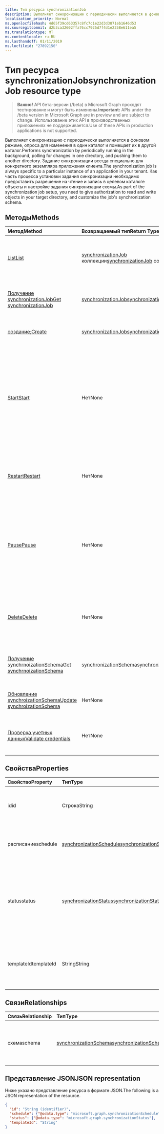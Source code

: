 ```yaml
---
title: Тип ресурса synchronizationJob
description: Выполняет синхронизацию с периодически выполняется в фоновом режиме, опроса для изменения в один каталог и помещает их в другой каталог. Задание синхронизации всегда специально для конкретного экземпляра приложения клиента. Как часть процесса установки задания синхронизации необходимо предоставить разрешение на чтение и запись в целевом каталоге объекты и настройке задания синхронизации схемы.
localization_priority: Normal
ms.openlocfilehash: 4d65f39cd63357c8fc7c1e22d3d3871eb1646d53
ms.sourcegitcommit: d2b3ca32602ffa76cc7925d7f4d1e2258e611ea5
ms.translationtype: MT
ms.contentlocale: ru-RU
ms.lasthandoff: 01/11/2019
ms.locfileid: "27892150"
---
```

# <a name="synchronizationjob-resource-type"></a><span data-ttu-id="5025e-105">Тип ресурса synchronizationJob</span><span class="sxs-lookup"><span data-stu-id="5025e-105">synchronizationJob resource type</span></span>

> <span data-ttu-id="5025e-106">**Важно!** API бета-версии (/beta) в Microsoft Graph проходят тестирование и могут быть изменены.</span><span class="sxs-lookup"><span data-stu-id="5025e-106">**Important:** APIs under the /beta version in Microsoft Graph are in preview and are subject to change.</span></span> <span data-ttu-id="5025e-107">Использование этих API в производственных приложениях не поддерживается.</span><span class="sxs-lookup"><span data-stu-id="5025e-107">Use of these APIs in production applications is not supported.</span></span>

<span data-ttu-id="5025e-108">Выполняет синхронизацию с периодически выполняется в фоновом режиме, опроса для изменения в один каталог и помещает их в другой каталог.</span><span class="sxs-lookup"><span data-stu-id="5025e-108">Performs synchronization by periodically running in the background, polling for changes in one directory, and pushing them to another directory.</span></span> <span data-ttu-id="5025e-109">Задание синхронизации всегда специально для конкретного экземпляра приложения клиента.</span><span class="sxs-lookup"><span data-stu-id="5025e-109">The synchronization job is always specific to a particular instance of an application in your tenant.</span></span> <span data-ttu-id="5025e-110">Как часть процесса установки задания синхронизации необходимо предоставить разрешение на чтение и запись в целевом каталоге объекты и настройке задания синхронизации схемы.</span><span class="sxs-lookup"><span data-stu-id="5025e-110">As part of the synchronization job setup, you need to give authorization to read and write objects in your target directory, and customize the job's synchronization schema.</span></span>

## <a name="methods"></a><span data-ttu-id="5025e-111">Методы</span><span class="sxs-lookup"><span data-stu-id="5025e-111">Methods</span></span>

| <span data-ttu-id="5025e-112">Метод</span><span class="sxs-lookup"><span data-stu-id="5025e-112">Method</span></span>        | <span data-ttu-id="5025e-113">Возвращаемый тип</span><span class="sxs-lookup"><span data-stu-id="5025e-113">Return Type</span></span>               | <span data-ttu-id="5025e-114">Описание</span><span class="sxs-lookup"><span data-stu-id="5025e-114">Description</span></span>                  |
|:--------------|:--------------------------|:-----------------------------|
|[<span data-ttu-id="5025e-115">List</span><span class="sxs-lookup"><span data-stu-id="5025e-115">List</span></span>](../api/synchronization-synchronizationjob-list.md)             |<span data-ttu-id="5025e-116">[synchronizationJob](synchronization-synchronizationjob.md) коллекции</span><span class="sxs-lookup"><span data-stu-id="5025e-116">[synchronizationJob](synchronization-synchronizationjob.md) collection</span></span>  |<span data-ttu-id="5025e-117">Список существующих заданий для экземпляра данного приложения (участников-служб).</span><span class="sxs-lookup"><span data-stu-id="5025e-117">List existing jobs for a given application instance (service principal).</span></span>|
|[<span data-ttu-id="5025e-118">Получение synchronizationJob</span><span class="sxs-lookup"><span data-stu-id="5025e-118">Get synchronizationJob</span></span>](../api/synchronization-synchronizationjob-get.md) | [<span data-ttu-id="5025e-119">synchronizationJob</span><span class="sxs-lookup"><span data-stu-id="5025e-119">synchronizationJob</span></span>](synchronization-synchronizationjob.md) |<span data-ttu-id="5025e-120">Чтение свойства и связи объекта synchronizationJob.</span><span class="sxs-lookup"><span data-stu-id="5025e-120">Read properties and relationships of a synchronizationJob object.</span></span>|
|<span data-ttu-id="5025e-121">[создание](../api/synchronization-synchronizationjob-post.md);</span><span class="sxs-lookup"><span data-stu-id="5025e-121">[Create](../api/synchronization-synchronizationjob-post.md)</span></span>         |[<span data-ttu-id="5025e-122">synchronizationJob</span><span class="sxs-lookup"><span data-stu-id="5025e-122">synchronizationJob</span></span>](synchronization-synchronizationjob.md)   |<span data-ttu-id="5025e-123">Создание нового задания для данного приложения.</span><span class="sxs-lookup"><span data-stu-id="5025e-123">Create new job for a given application.</span></span>|
|[<span data-ttu-id="5025e-124">Start</span><span class="sxs-lookup"><span data-stu-id="5025e-124">Start</span></span>](../api/synchronization-synchronizationjob-start.md)          |<span data-ttu-id="5025e-125">Нет</span><span class="sxs-lookup"><span data-stu-id="5025e-125">None</span></span>   |<span data-ttu-id="5025e-126">Запуск синхронизации.</span><span class="sxs-lookup"><span data-stu-id="5025e-126">Start synchronization.</span></span> <span data-ttu-id="5025e-127">Если задание находится в приостановленном состоянии, он по-прежнему производится из точки, где был приостановлен задания.</span><span class="sxs-lookup"><span data-stu-id="5025e-127">If the job is in a paused state, it continues from the point where the job was paused.</span></span> <span data-ttu-id="5025e-128">Если задание находится в карантине, состояние карантина снят.</span><span class="sxs-lookup"><span data-stu-id="5025e-128">If the job is in quarantine, the quarantine status is cleared.</span></span>|
|[<span data-ttu-id="5025e-129">Restart</span><span class="sxs-lookup"><span data-stu-id="5025e-129">Restart</span></span>](../api/synchronization-synchronizationjob-restart.md)      |<span data-ttu-id="5025e-130">Нет</span><span class="sxs-lookup"><span data-stu-id="5025e-130">None</span></span>   |<span data-ttu-id="5025e-131">Принудительное задание, чтобы начать заново и повторно обрабатывать все объекты в каталоге.</span><span class="sxs-lookup"><span data-stu-id="5025e-131">Force the job to start over and re-process all the objects in the directory.</span></span>|
|[<span data-ttu-id="5025e-132">Pause</span><span class="sxs-lookup"><span data-stu-id="5025e-132">Pause</span></span>](../api/synchronization-synchronizationjob-pause.md)          |<span data-ttu-id="5025e-133">Нет</span><span class="sxs-lookup"><span data-stu-id="5025e-133">None</span></span>   |<span data-ttu-id="5025e-134">Временно приостановить синхронизации.</span><span class="sxs-lookup"><span data-stu-id="5025e-134">Temporarily stop synchronization.</span></span> <span data-ttu-id="5025e-135">Сохраняются все текущие, включая состояние задания и задание продолжит работу с где оно было прервано Если [запустить](../api/synchronization-synchronizationjob-start.md) вызов.</span><span class="sxs-lookup"><span data-stu-id="5025e-135">All the progress, including job state, is persisted, and the job will continue from where it left off when a [Start](../api/synchronization-synchronizationjob-start.md) call is made.</span></span>|
|[<span data-ttu-id="5025e-136">Delete</span><span class="sxs-lookup"><span data-stu-id="5025e-136">Delete</span></span>](../api/synchronization-synchronizationjob-delete.md)        |<span data-ttu-id="5025e-137">Нет</span><span class="sxs-lookup"><span data-stu-id="5025e-137">None</span></span>   |<span data-ttu-id="5025e-138">Остановите синхронизацию и окончательно удалить все состояния, связанных с заданием.</span><span class="sxs-lookup"><span data-stu-id="5025e-138">Stop synchronization, and permanently delete all the state associated with the job.</span></span>|
|[<span data-ttu-id="5025e-139">Получение synchrnoizationSchema</span><span class="sxs-lookup"><span data-stu-id="5025e-139">Get synchrnoizationSchema</span></span>](../api/synchronization-synchronizationschema-get.md)    |[<span data-ttu-id="5025e-140">synchronizationSchema</span><span class="sxs-lookup"><span data-stu-id="5025e-140">synchronizationSchema</span></span>](synchronization-synchronizationschema.md)   |<span data-ttu-id="5025e-141">Получите схему эффективной синхронизации задания.</span><span class="sxs-lookup"><span data-stu-id="5025e-141">Retrieve the job's effective synchronization schema.</span></span>|
|[<span data-ttu-id="5025e-142">Обновление synchroizationSchema</span><span class="sxs-lookup"><span data-stu-id="5025e-142">Update synchroizationSchema</span></span>](../api/synchronization-synchronizationschema-update.md)    |<span data-ttu-id="5025e-143">Нет</span><span class="sxs-lookup"><span data-stu-id="5025e-143">None</span></span>   |<span data-ttu-id="5025e-144">Обновление схемы заданий синхронизации.</span><span class="sxs-lookup"><span data-stu-id="5025e-144">Update the job's synchronization schema.</span></span> |
|[<span data-ttu-id="5025e-145">Проверка учетных данных</span><span class="sxs-lookup"><span data-stu-id="5025e-145">Validate credentials</span></span>](../api/synchronization-synchronizationjob-validatecredentials.md)|<span data-ttu-id="5025e-146">Нет</span><span class="sxs-lookup"><span data-stu-id="5025e-146">None</span></span>|<span data-ttu-id="5025e-147">Тестирование предоставленные учетные данные для целевой каталог.</span><span class="sxs-lookup"><span data-stu-id="5025e-147">Test provided credentials against target directory.</span></span>|

## <a name="properties"></a><span data-ttu-id="5025e-148">Свойства</span><span class="sxs-lookup"><span data-stu-id="5025e-148">Properties</span></span>

| <span data-ttu-id="5025e-149">Свойство</span><span class="sxs-lookup"><span data-stu-id="5025e-149">Property</span></span>      | <span data-ttu-id="5025e-150">Тип</span><span class="sxs-lookup"><span data-stu-id="5025e-150">Type</span></span>      | <span data-ttu-id="5025e-151">Описание</span><span class="sxs-lookup"><span data-stu-id="5025e-151">Description</span></span>    |
|:--------------|:----------|:---------------|
|<span data-ttu-id="5025e-152">id</span><span class="sxs-lookup"><span data-stu-id="5025e-152">id</span></span>             |<span data-ttu-id="5025e-153">Строка</span><span class="sxs-lookup"><span data-stu-id="5025e-153">String</span></span>                     |<span data-ttu-id="5025e-154">Идентификатор задания уникальных синхронизации.</span><span class="sxs-lookup"><span data-stu-id="5025e-154">Unique synchronization job identifier.</span></span> <span data-ttu-id="5025e-155">Только для чтения.</span><span class="sxs-lookup"><span data-stu-id="5025e-155">Read-only.</span></span>|
|<span data-ttu-id="5025e-156">расписание</span><span class="sxs-lookup"><span data-stu-id="5025e-156">schedule</span></span>       |[<span data-ttu-id="5025e-157">synchronizationSchedule</span><span class="sxs-lookup"><span data-stu-id="5025e-157">synchronizationSchedule</span></span>](synchronization-synchronizationschedule.md)|<span data-ttu-id="5025e-158">Расписание выполнения задания.</span><span class="sxs-lookup"><span data-stu-id="5025e-158">Schedule used to run the job.</span></span> <span data-ttu-id="5025e-159">Только для чтения.</span><span class="sxs-lookup"><span data-stu-id="5025e-159">Read-only.</span></span>|
|<span data-ttu-id="5025e-160">status</span><span class="sxs-lookup"><span data-stu-id="5025e-160">status</span></span>         |[<span data-ttu-id="5025e-161">synchronizationStatus</span><span class="sxs-lookup"><span data-stu-id="5025e-161">synchronizationStatus</span></span>](synchronization-synchronizationstatus.md)     |<span data-ttu-id="5025e-162">Состояние задания, которое включает в себя после последнего выполнения задания, текущее состояние задания и ошибках.</span><span class="sxs-lookup"><span data-stu-id="5025e-162">Status of the job, which includes when the job was last run, current job state, and errors.</span></span>|
|<span data-ttu-id="5025e-163">templateId</span><span class="sxs-lookup"><span data-stu-id="5025e-163">templateId</span></span>     |<span data-ttu-id="5025e-164">String</span><span class="sxs-lookup"><span data-stu-id="5025e-164">String</span></span>    |<span data-ttu-id="5025e-165">Идентификатор [шаблона синхронизации](synchronization-synchronizationtemplate.md) на основе этого задания.</span><span class="sxs-lookup"><span data-stu-id="5025e-165">Identifier of the [synchronization template](synchronization-synchronizationtemplate.md) this job is based on.</span></span>|

## <a name="relationships"></a><span data-ttu-id="5025e-166">Связи</span><span class="sxs-lookup"><span data-stu-id="5025e-166">Relationships</span></span>
| <span data-ttu-id="5025e-167">Связь</span><span class="sxs-lookup"><span data-stu-id="5025e-167">Relationship</span></span> | <span data-ttu-id="5025e-168">Тип</span><span class="sxs-lookup"><span data-stu-id="5025e-168">Type</span></span>   |<span data-ttu-id="5025e-169">Описание</span><span class="sxs-lookup"><span data-stu-id="5025e-169">Description</span></span>|
|:---------------|:--------|:----------|
|<span data-ttu-id="5025e-170">схема</span><span class="sxs-lookup"><span data-stu-id="5025e-170">schema</span></span>|[<span data-ttu-id="5025e-171">synchronizationSchema</span><span class="sxs-lookup"><span data-stu-id="5025e-171">synchronizationSchema</span></span>](synchronization-synchronizationschema.md)| <span data-ttu-id="5025e-172">Схема синхронизации, настроенных для задания.</span><span class="sxs-lookup"><span data-stu-id="5025e-172">The synchronization schema configured for the job.</span></span>|

## <a name="json-representation"></a><span data-ttu-id="5025e-173">Представление JSON</span><span class="sxs-lookup"><span data-stu-id="5025e-173">JSON representation</span></span>

<span data-ttu-id="5025e-174">Ниже указано представление ресурса в формате JSON.</span><span class="sxs-lookup"><span data-stu-id="5025e-174">The following is a JSON representation of the resource.</span></span>

<!-- {
  "blockType": "resource",
  "optionalProperties": [

  ],
  "@odata.type": "microsoft.graph.synchronizationJob"
}-->

```json
{
  "id": "String (identifier)",
  "schedule": {"@odata.type": "microsoft.graph.synchronizationSchedule"},
  "status": {"@odata.type": "microsoft.graph.synchronizationStatus"},
  "templateId": "String"
}

```

<!-- uuid: 8fcb5dbc-d5aa-4681-8e31-b001d5168d79
2015-10-25 14:57:30 UTC -->
<!-- {
  "type": "#page.annotation",
  "description": "synchronizationJob resource",
  "keywords": "",
  "section": "documentation",
  "tocPath": ""
}-->
